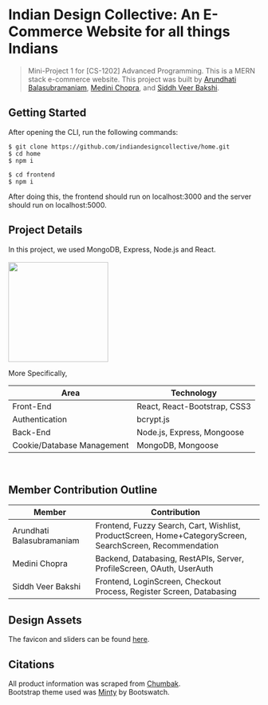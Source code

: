 # Indian Design Collective: An E-Commerce Website for all things Indians
> Mini-Project 1 for [CS-1202] Advanced Programming.
This is a MERN stack e-commerce website. 
This project was built by [Arundhati Balasubramaniam](https://github.com/arundhati-bala), [Medini Chopra](https://github.com/medinichopra), and [Siddh Veer Bakshi](https://github.com/sxddhvxxr).

## Getting Started
After opening the CLI, run the following commands:
```
$ git clone https://github.com/indiandesigncollective/home.git
$ cd home
$ npm i

$ cd frontend
$ npm i
```
After doing this, the frontend should run on localhost:3000 and the server should run on localhost:5000.

## Project Details
In this project, we used MongoDB, Express, Node.js and React.
<br> <br>
<img src="https://miro.medium.com/max/1400/0*GKIyAWHbKbANm7d9.png" height="200" />

More Specifically,
<table>
<thead>
<tr>
<th>Area</th>
<th>Technology</th>
</tr>
</thead>
<tbody>
	<tr>
		<td>Front-End</td>
		<td>React, React-Bootstrap, CSS3</td>
	</tr>
	<tr>
		<td>Authentication</td>
		<td>bcrypt.js</td>
	</tr>
	<tr>
		<td>Back-End</td>
		<td>Node.js, Express, Mongoose</td>
	</tr>
	<tr>
		<td>Cookie/Database Management</td>
		<td> MongoDB, Mongoose</td>
	</tr>
</tbody>
</table>
<br/>


## Member Contribution Outline

| Member                    | Contribution                                                                                            |
|---------------------------|---------------------------------------------------------------------------------------------------------|
| Arundhati Balasubramaniam | Frontend, Fuzzy Search, Cart, Wishlist, ProductScreen, Home+CategoryScreen, SearchScreen, Recommendation|
| Medini Chopra             | Backend, Databasing, RestAPIs, Server, ProfileScreen, OAuth, UserAuth                                   |
| Siddh Veer Bakshi         | Frontend, LoginScreen, Checkout Process, Register Screen, Databasing                                    |

## Design Assets
The favicon and sliders can be found [here](https://www.figma.com/file/JLMuFR3XpMZfWSkbSE9UVw/IDC-Design-Assets?node-id=0%3A1).
## Citations
All product information was scraped from [Chumbak](chumbak.com). <br>
Bootstrap theme used was [Minty](https://bootswatch.com/minty/) by Bootswatch.
